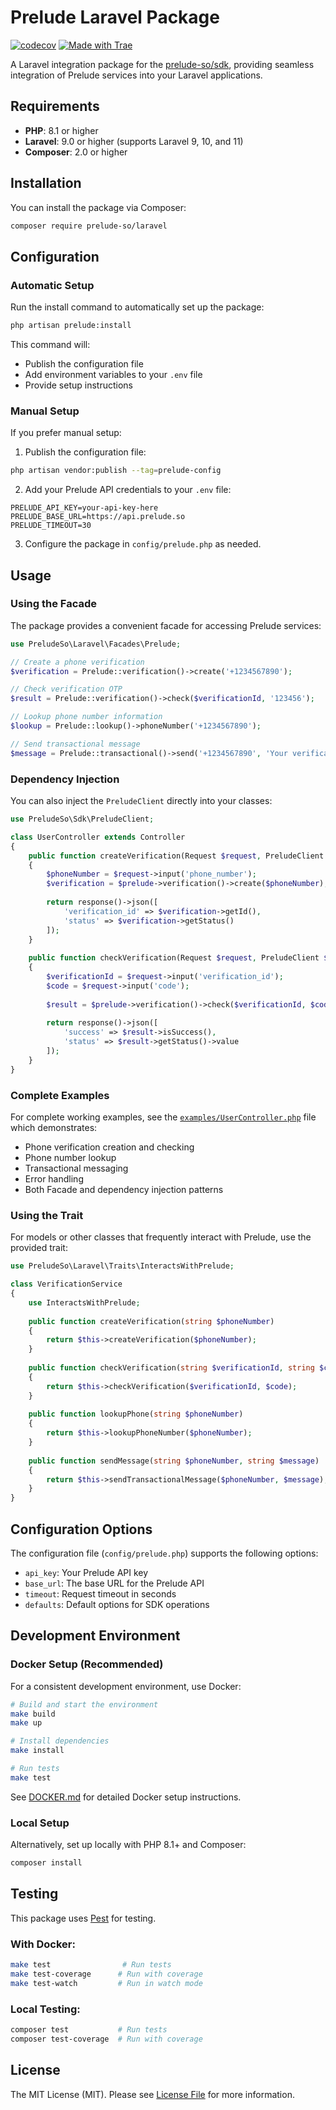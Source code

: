 # Prelude Laravel Package
[![codecov](https://codecov.io/gh/AndreaAlhena/prelude-laravel/graph/badge.svg?token=NUMXNAHLQR)](https://codecov.io/gh/AndreaAlhena/prelude-laravel)
[![Made with Trae](https://img.shields.io/badge/Made%20with-Trae%20AI-blueviolet?style=flat&color=32F08B)](https://trae.ai)

A Laravel integration package for the [prelude-so/sdk](https://github.com/prelude-so/sdk), providing seamless integration of Prelude services into your Laravel applications.

## Requirements

- **PHP**: 8.1 or higher
- **Laravel**: 9.0 or higher (supports Laravel 9, 10, and 11)
- **Composer**: 2.0 or higher

## Installation

You can install the package via Composer:

```bash
composer require prelude-so/laravel
```

## Configuration

### Automatic Setup

Run the install command to automatically set up the package:

```bash
php artisan prelude:install
```

This command will:
- Publish the configuration file
- Add environment variables to your `.env` file
- Provide setup instructions

### Manual Setup

If you prefer manual setup:

1. Publish the configuration file:

```bash
php artisan vendor:publish --tag=prelude-config
```

2. Add your Prelude API credentials to your `.env` file:

```env
PRELUDE_API_KEY=your-api-key-here
PRELUDE_BASE_URL=https://api.prelude.so
PRELUDE_TIMEOUT=30
```

3. Configure the package in `config/prelude.php` as needed.

## Usage

### Using the Facade

The package provides a convenient facade for accessing Prelude services:

```php
use PreludeSo\Laravel\Facades\Prelude;

// Create a phone verification
$verification = Prelude::verification()->create('+1234567890');

// Check verification OTP
$result = Prelude::verification()->check($verificationId, '123456');

// Lookup phone number information
$lookup = Prelude::lookup()->phoneNumber('+1234567890');

// Send transactional message
$message = Prelude::transactional()->send('+1234567890', 'Your verification code is 123456');
```

### Dependency Injection

You can also inject the `PreludeClient` directly into your classes:

```php
use PreludeSo\Sdk\PreludeClient;

class UserController extends Controller
{
    public function createVerification(Request $request, PreludeClient $prelude)
    {
        $phoneNumber = $request->input('phone_number');
        $verification = $prelude->verification()->create($phoneNumber);
        
        return response()->json([
            'verification_id' => $verification->getId(),
            'status' => $verification->getStatus()
        ]);
    }
    
    public function checkVerification(Request $request, PreludeClient $prelude)
    {
        $verificationId = $request->input('verification_id');
        $code = $request->input('code');
        
        $result = $prelude->verification()->check($verificationId, $code);
        
        return response()->json([
            'success' => $result->isSuccess(),
            'status' => $result->getStatus()->value
        ]);
    }
}
```

### Complete Examples

For complete working examples, see the [`examples/UserController.php`](examples/UserController.php) file which demonstrates:
- Phone verification creation and checking
- Phone number lookup
- Transactional messaging
- Error handling
- Both Facade and dependency injection patterns

### Using the Trait

For models or other classes that frequently interact with Prelude, use the provided trait:

```php
use PreludeSo\Laravel\Traits\InteractsWithPrelude;

class VerificationService
{
    use InteractsWithPrelude;
    
    public function createVerification(string $phoneNumber)
    {
        return $this->createVerification($phoneNumber);
    }
    
    public function checkVerification(string $verificationId, string $code)
    {
        return $this->checkVerification($verificationId, $code);
    }
    
    public function lookupPhone(string $phoneNumber)
    {
        return $this->lookupPhoneNumber($phoneNumber);
    }
    
    public function sendMessage(string $phoneNumber, string $message)
    {
        return $this->sendTransactionalMessage($phoneNumber, $message);
    }
}
```



## Configuration Options

The configuration file (`config/prelude.php`) supports the following options:

- `api_key`: Your Prelude API key
- `base_url`: The base URL for the Prelude API
- `timeout`: Request timeout in seconds
- `defaults`: Default options for SDK operations

## Development Environment

### Docker Setup (Recommended)

For a consistent development environment, use Docker:

```bash
# Build and start the environment
make build
make up

# Install dependencies
make install

# Run tests
make test
```

See [DOCKER.md](DOCKER.md) for detailed Docker setup instructions.

### Local Setup

Alternatively, set up locally with PHP 8.1+ and Composer:

```bash
composer install
```

## Testing

This package uses [Pest](https://pestphp.com/) for testing.

### With Docker:
```bash
make test                # Run tests
make test-coverage      # Run with coverage
make test-watch         # Run in watch mode
```

### Local Testing:
```bash
composer test           # Run tests
composer test-coverage  # Run with coverage
```

## License

The MIT License (MIT). Please see [License File](LICENSE.md) for more information.